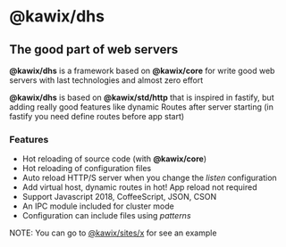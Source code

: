 # @kawix/dhs

## The good part of web servers

**@kawix/dhs** is a framework based on **@kawix/core** for write good web servers with last technologies and almost zero effort

**@kawix/dhs** is based on **@kawix/std/http** that is inspired in fastify, but adding really good features like dynamic Routes after server starting (in fastify you need define routes before app start) 

### Features

* Hot reloading of source code (with **@kawix/core**)
* Hot reloading of configuration files 
* Auto reload HTTP/S server when you change the *listen* configuration
* Add virtual host, dynamic routes in hot! App reload not required
* Support Javascript 2018, CoffeeScript, JSON, CSON
* An IPC module included for cluster mode
* Configuration can include files using *patterns*


NOTE: You can go to [@kawix/sites/x](../sites/x) for see an example


